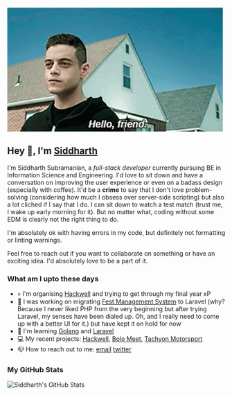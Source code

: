 ![Hello, friend](hello_friend.gif)

## Hey 👋, I'm [Siddharth](https://github.com/sidsbrmnn)

I'm Siddharth Subramanian, a _full-stack developer_ currently pursuing BE in Information Science and Engineering. I'd love to sit down and have a conversation on improving the user experience or even on a badass design (especially with coffee). It'd be a **crime** to say that I don't love problem-solving (considering how much I obsess over server-side scripting) but also a lot cliched if I say that I do. I can sit down to watch a test match (trust me, I wake up early morning for it). But no matter what, coding without some EDM is clearly not the right thing to do.

I'm absolutely ok with having errors in my code, but definitely not formatting or linting warnings.

Feel free to reach out if you want to collaborate on something or have an exciting idea. I'd absolutely love to be a part of it.

### What am I upto these days

- :skull: I'm organising [Hackwell](https://www.jsshackwell.in) and trying to get through my final year xP
- :telescope: I was working on migrating [Fest Management System](https://github.com/sidsbrmnn/fest-management-system) to Laravel (why? Because I never liked PHP from the very beginning but after trying Laravel, my senses have been dialed up. Oh, and I really need to come up with a better UI for it.) but have kept it on hold for now
- :seedling: I'm learning [Golang](https://golang.org) and [Laravel](https://laravel.com)
- :computer: My recent projects: [Hackwell](https://www.jsshackwell.in), [Bolo Meet](https://bolomeet.com), [Tachyon Motorsport](https://www.tachyonmotorsport.com)
- :mailbox_closed: How to reach out to me: [email](mailto:sidsbrmnn@gmail.com) [twitter](https://twitter.com/sidsbrmnn)

### My GitHub Stats

![Siddharth's GitHub Stats](https://github-readme-stats.vercel.app/api?username=sidsbrmnn&show_icons=true&hide_title=true)
